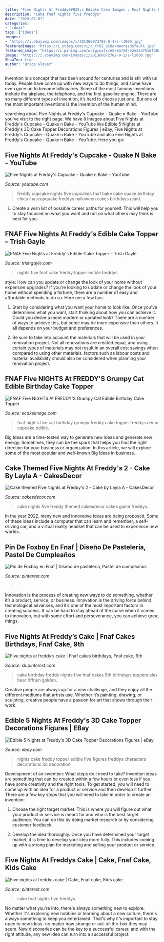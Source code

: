 ```yaml
---
title: "Five Nights At Freddy&#039;s Edible Cake Images : Fnaf Nights Five Cat Birthday Grumpy Freddy Cake Topper Freddys Decor Cupcake Edible"
description: "Cake fnaf nights five freddys"
date: "2023-07-01"
categories:
- "ideas"
tags: ["ideas"]
images:
- "https://i.ebayimg.com/images/i/201366872782-0-1/s-l1000.jpg"
featuredImage: "https://i.ytimg.com/vi/c_YrUZ_9COo/maxresdefault.jpg"
featured_image: "https://i.pinimg.com/originals/e2/e3/54/e2e3547518f302119e57db98d19d5cea.jpg"
image: "https://i.ebayimg.com/images/i/201366872782-0-1/s-l1000.jpg"
ShowToc: true
author: "Brice Glover"
---
```



Invention is a concept that has been around for centuries and is still with us today. People have come up with new ways to do things, and some have even gone on to become billionaires. Some of the most famous inventions include the airplane, the telephone, and the first gasoline engine. There are so many different types of invention, it’s hard to choose just one. But one of the most important inventions is the invention of the human mind.

	

		
searching about Five Nights at Freddy&#039;s Cupcake - Quake n Bake - YouTube you've visit to the right page. We have 8 Images about Five Nights at Freddy&#039;s Cupcake - Quake n Bake - YouTube like Edible 5 Nights at Freddy&#039;s 3D Cake Topper Decorations Figures | eBay, Five Nights at Freddy&#039;s Cupcake - Quake n Bake - YouTube and also Five Nights at Freddy&#039;s Cupcake - Quake n Bake - YouTube. Here you go:
		
    
## Five Nights At Freddy&#039;s Cupcake - Quake N Bake - YouTube

<img loading=lazy src="https://i.ytimg.com/vi/c_YrUZ_9COo/maxresdefault.jpg" onerror="this.onerror=null;this.src='https://tse4.mm.bing.net/th?id=OIP.5sE0je6VlFy7K-UIsFjcygHaEK&amp;pid=15.1';" alt="Five Nights at Freddy&#039;s Cupcake - Quake n Bake - YouTube">

_Source: youtube.com_

>freddy cupcake nights five cupcakes fnaf bake cake quake birthday chica ihascupquake freddys halloween cakes birthdays giant. 

	

1. Create a wish list of possible career paths for yourself. This will help you to stay focused on what you want and not on what others may think is best for you. 

    
## FNAF Five Nights At Freddy&#039;s Edible Cake Topper – Trish Gayle

<img loading=lazy src="http://cdn.shopify.com/s/files/1/1444/5058/products/Z13_1024x1024.gif?v=1525537907" onerror="this.onerror=null;this.src='https://tse3.mm.bing.net/th?id=OIP.c24ts8YrARAaAsVxfI6FLgHaHa&amp;pid=15.1';" alt="FNAF Five Nights at Freddy&#039;s Edible Cake Topper – Trish Gayle">

_Source: trishgayle.com_

>nights five fnaf cake freddy topper edible freddys. 

	

style: How can you update or change the look of your home without expensive upgrades?
If you're looking to update or change the look of your home without spending a fortune, there are a number of easy and affordable methods to do so. Here are a few tips: 
1. Start by considering what you want your home to look like. Once you've determined what you want, start thinking about how you can achieve it. Could you desire a more modern or updated look? There are a number of ways to achieve this, but some may be more expensive than others. It all depends on your budget and preferences. 

2. Be sure to take into account the materials that will be used in your renovation project. Not all renovations are created equal, and using certain types of materials may not result in an overall cost savings when compared to using other materials. factors such as labour costs and material availability should also be considered when planning your renovation project.

    
## FNAF Five NIGHTS At FREDDY&#039;S Grumpy Cat Edible Birthday Cake Topper

<img loading=lazy src="http://cdn6.bigcommerce.com/s-wb36n7v/products/769/images/6216/FNAF_Five_NIGHTS_At_FREDDYS_Grumpy_Cat_Front_2__79165.1486336442.800.1200.jpg?c=2" onerror="this.onerror=null;this.src='https://tse2.mm.bing.net/th?id=OIP.UdAuTy7_ZSmmC0bfd5bv2QHaF7&amp;pid=15.1';" alt="FNAF Five NIGHTS At FREDDY&#039;S Grumpy Cat Edible Birthday Cake Topper">

_Source: ecakeimage.com_

>fnaf nights five cat birthday grumpy freddy cake topper freddys decor cupcake edible. 

	

Big Ideas are a time-tested way to generate new ideas and generate new energy. Sometimes, they can be the spark that helps you find the right direction for your business or organization. In this article, we will explore some of the most popular and well-known Big Ideas in business.

    
## Cake Themed Five Nights At Freddy&#039;s 2 - Cake By Layla A - CakesDecor

<img loading=lazy src="https://pic.cakesdecor.com/m/filhhxfhsh8oaepqki6t.jpg" onerror="this.onerror=null;this.src='https://tse2.mm.bing.net/th?id=OIP.UifLbP7xsucFTZWyTWq-lgHaJ3&amp;pid=15.1';" alt="Cake themed Five Nights at Freddy&#039;s 2 - Cake by Layla A - CakesDecor">

_Source: cakesdecor.com_

>cake nights five freddy themed cakesdecor cakes game freddys. 

	

In the year 2022, many new and innovative ideas are being proposed. Some of these ideas include a computer that can learn and remember, a self-driving car, and a virtual reality headset that can be used to experience new worlds.

    
## Pin De Foxboy En Fnaf | Diseño De Pastelería, Pastel De Cumpleaños

<img loading=lazy src="https://i.pinimg.com/1200x/c6/97/91/c69791126f59422d6bb36ef76b000d18.jpg" onerror="this.onerror=null;this.src='https://tse4.mm.bing.net/th?id=OIP.95c85BLVBxMMXak_sUwFbQHaJ4&amp;pid=15.1';" alt="Pin de Foxboy en Fnaf | Diseño de pastelería, Pastel de cumpleaños">

_Source: pinterest.com_

>. 

	

Innovation is the process of creating new ways to do something, whether it’s a product, service, or business. Innovation is the driving force behind technological advances, and it’s one of the most important factors in creating success. It can be hard to stay ahead of the curve when it comes to innovation, but with some effort and perseverance, you can achieve great things.

    
## Five Nights At Freddy’s Cake | Fnaf Cakes Birthdays, Fnaf Cake, 9th

<img loading=lazy src="https://i.pinimg.com/originals/e2/e3/54/e2e3547518f302119e57db98d19d5cea.jpg" onerror="this.onerror=null;this.src='https://tse2.mm.bing.net/th?id=OIP.ZUjy28ym5yV6sf2SZXt5fwHaKE&amp;pid=15.1';" alt="Five nights at freddy’s cake | Fnaf cakes birthdays, Fnaf cake, 9th">

_Source: sk.pinterest.com_

>cake birthday freddy nights five fnaf cakes 9th birthdays toppers alex bear öffnen golden. 

	

Creative people are always up for a new challenge, and they enjoy all the different mediums that artists use. Whether it’s painting, drawing, or sculpting, creative people have a passion for art that shows through their work.

    
## Edible 5 Nights At Freddy&#039;s 3D Cake Topper Decorations Figures | EBay

<img loading=lazy src="https://i.ebayimg.com/images/i/201366872782-0-1/s-l1000.jpg" onerror="this.onerror=null;this.src='https://tse2.mm.bing.net/th?id=OIP.cgV9ULGFnHFLP0IU6hggtAHaEz&amp;pid=15.1';" alt="Edible 5 Nights at Freddy&#039;s 3D Cake Topper Decorations Figures | eBay">

_Source: ebay.com_

>nights cake freddy topper edible five figures freddys characters decorations 3d decoration. 

	

Development of an invention: What steps do I need to take?
Invention ideas are something that can be created within a few hours or even less if you have some creativity and the right tools. To get started, you will need to come up with an idea for a product or service and then develop it further. There are a few key steps that you will need to take in order to create an invention:
1. Choose the right target market. This is where you will figure out what your product or service is meant for and who is the best target audience. You can do this by doing market research or by considering customer feedback.

2. Develop the idea thoroughly. Once you have determined your target market, it is time to develop your idea more fully. This includes coming up with a strong plan for marketing and selling your product or service.

    
## Five Nights At Freddys Cake | Cake, Fnaf Cake, Kids Cake

<img loading=lazy src="https://i.pinimg.com/736x/4b/15/96/4b1596de7f48f848101ba403c681492d.jpg" onerror="this.onerror=null;this.src='https://tse1.mm.bing.net/th?id=OIP.Uj3h5eAemgp6UmEDw4kkrAHaNK&amp;pid=15.1';" alt="Five nights at freddys cake | Cake, Fnaf cake, Kids cake">

_Source: pinterest.com_

>cake fnaf nights five freddys. 

	

No matter what you're into, there's always something new to explore. Whether it's exploring new hobbies or learning about a new culture, there's always something to keep you entertained. That's why it's important to stay open to new ideas- no matter how strange or out-of-the-box they may seem. New discoveries can be the key to a successful career, and with the right attitude, any new idea can turn into a successful project.

